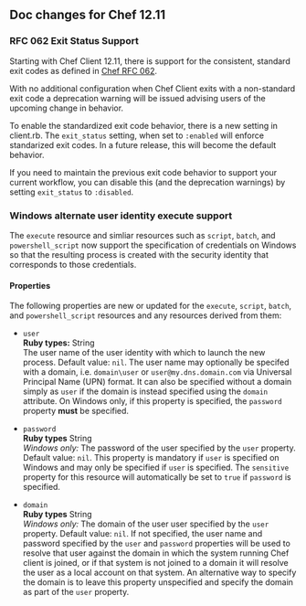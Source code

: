 <!---
This file is reset every time a new release is done. This file describes changes that have not yet been released.

Example Doc Change:
### Headline for the required change
Description of the required change.
-->

## Doc changes for Chef 12.11

### RFC 062 Exit Status Support

Starting with Chef Client 12.11, there is support for the consistent, standard exit codes as defined in [Chef RFC 062](https://github.com/chef/chef-rfc/blob/master/rfc062-exit-status.md).

With no additional configuration when Chef Client exits with a non-standard exit code a deprecation warning will be issued advising users of the upcoming change in behavior.

To enable the standardized exit code behavior, there is a new setting in client.rb.  The `exit_status` setting, when set to `:enabled` will enforce standarized exit codes.  In a future release, this will become the default behavior.

If you need to maintain the previous exit code behavior to support your current workflow, you can disable this (and the deprecation warnings) by setting `exit_status` to `:disabled`.

### Windows alternate user identity execute support

The `execute` resource and simliar resources such as `script`, `batch`, and `powershell_script`
now support the specification of credentials on Windows so that the resulting process
is created with the security identity that corresponds to those credentials.

#### Properties

The following properties are new or updated for the `execute`, `script`, `batch`, and
`powershell_script` resources and any resources derived from them:

*   `user`</br>
    **Ruby types:** String</br>
    The user name of the user identity with which to launch the new process.
    Default value: `nil`. The user name may optionally be specifed
    with a domain, i.e. `domain\user` or `user@my.dns.domain.com` via Universal Principal Name (UPN)
    format. It can also be specified without a domain simply as `user` if the domain is
    instead specified using the `domain` attribute. On Windows only, if this property is specified, the `password`
    property **must** be specified.

*   `password`</br>
    **Ruby types** String</br>
    *Windows only:* The password of the user specified by the `user` property.
    Default value: `nil`. This property is mandatory if `user` is specified on Windows and may only
    be specified if `user` is specified. The `sensitive` property for this resource will
    automatically be set to `true` if `password` is specified.

*   `domain`</br>
    **Ruby types** String</br>
    *Windows only:* The domain of the user user specified by the `user` property.
    Default value: `nil`. If not specified, the user name and password specified
    by the `user` and `password` properties will be used to resolve
    that user against the domain in which the system running Chef client
    is joined, or if that system is not joined to a domain it will resolve the user
    as a local account on that system. An alternative way to specify the domain is to leave
    this property unspecified and specify the domain as part of the `user` property.

